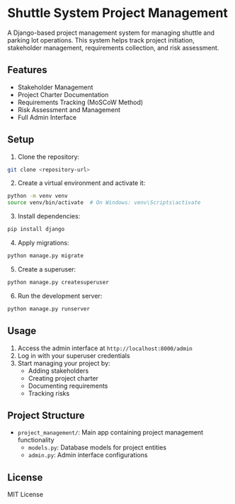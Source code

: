 # Shuttle System Project Management

A Django-based project management system for managing shuttle and parking lot operations. This system helps track project initiation, stakeholder management, requirements collection, and risk assessment.

## Features

- Stakeholder Management
- Project Charter Documentation
- Requirements Tracking (MoSCoW Method)
- Risk Assessment and Management
- Full Admin Interface

## Setup

1. Clone the repository:
```bash
git clone <repository-url>
```

2. Create a virtual environment and activate it:
```bash
python -m venv venv
source venv/bin/activate  # On Windows: venv\Scripts\activate
```

3. Install dependencies:
```bash
pip install django
```

4. Apply migrations:
```bash
python manage.py migrate
```

5. Create a superuser:
```bash
python manage.py createsuperuser
```

6. Run the development server:
```bash
python manage.py runserver
```

## Usage

1. Access the admin interface at `http://localhost:8000/admin`
2. Log in with your superuser credentials
3. Start managing your project by:
   - Adding stakeholders
   - Creating project charter
   - Documenting requirements
   - Tracking risks

## Project Structure

- `project_management/`: Main app containing project management functionality
  - `models.py`: Database models for project entities
  - `admin.py`: Admin interface configurations

## License

MIT License
